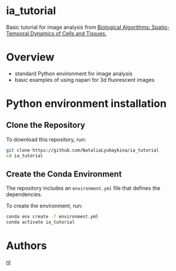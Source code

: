 # ia_tutorial

Basic tutorial for image analysis from 
[Biological Algorithms: Spatio-Temporal Dynamics of Cells and Tissues.](https://physics-of-life.tu-dresden.de/team/pol-groups/friedrich)

# Overview
- standard Python environment for image analysis
- basic examples of using napari for 3d fluorescent images

# Python environment installation

## Clone the Repository
To download this repository, run:
```bash
git clone https://github.com/NataliaLyubaykina/ia_tutorial
cd ia_tutorial
```

## Create the Conda Environment
The repository includes an `environment.yml` file that defines the dependencies.

To create the environment, run:
```bash
conda env create -f environment.yml
conda activate ia_tutorial
```

# Authors
[nl](https://github.com/NataliaLyubaykina)